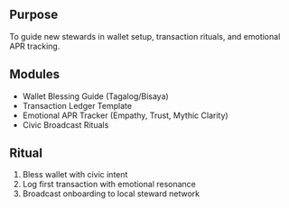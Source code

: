 ## Purpose  
To guide new stewards in wallet setup, transaction rituals, and emotional APR tracking.

## Modules  
- Wallet Blessing Guide (Tagalog/Bisaya)  
- Transaction Ledger Template  
- Emotional APR Tracker (Empathy, Trust, Mythic Clarity)  
- Civic Broadcast Rituals

## Ritual  
1. Bless wallet with civic intent  
2. Log first transaction with emotional resonance  
3. Broadcast onboarding to local steward network
